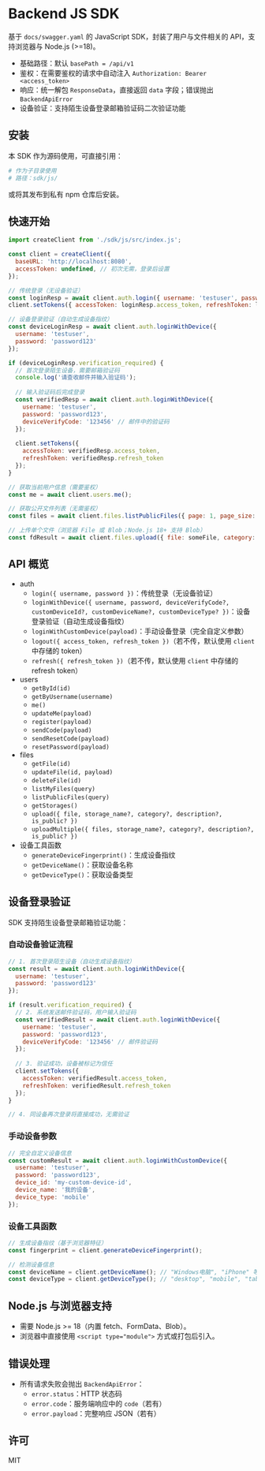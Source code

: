 # Backend JS SDK

基于 `docs/swagger.yaml` 的 JavaScript SDK，封装了用户与文件相关的 API，支持浏览器与 Node.js (>=18)。

- 基础路径：默认 `basePath = /api/v1`
- 鉴权：在需要鉴权的请求中自动注入 `Authorization: Bearer <access_token>`
- 响应：统一解包 `ResponseData`，直接返回 `data` 字段；错误抛出 `BackendApiError`
- 设备验证：支持陌生设备登录邮箱验证码二次验证功能

## 安装

本 SDK 作为源码使用，可直接引用：

```bash
# 作为子目录使用
# 路径：sdk/js/
```

或将其发布到私有 npm 仓库后安装。

## 快速开始

```js
import createClient from './sdk/js/src/index.js';

const client = createClient({
  baseURL: 'http://localhost:8080',
  accessToken: undefined, // 初次无需，登录后设置
});

// 传统登录（无设备验证）
const loginResp = await client.auth.login({ username: 'testuser', password: 'password123' });
client.setTokens({ accessToken: loginResp.access_token, refreshToken: loginResp.refresh_token });

// 设备登录验证（自动生成设备指纹）
const deviceLoginResp = await client.auth.loginWithDevice({ 
  username: 'testuser', 
  password: 'password123' 
});

if (deviceLoginResp.verification_required) {
  // 首次登录陌生设备，需要邮箱验证码
  console.log('请查收邮件并输入验证码');
  
  // 输入验证码后完成登录
  const verifiedResp = await client.auth.loginWithDevice({
    username: 'testuser',
    password: 'password123',
    deviceVerifyCode: '123456' // 邮件中的验证码
  });
  
  client.setTokens({ 
    accessToken: verifiedResp.access_token, 
    refreshToken: verifiedResp.refresh_token 
  });
}

// 获取当前用户信息（需要鉴权）
const me = await client.users.me();

// 获取公开文件列表（无需鉴权）
const files = await client.files.listPublicFiles({ page: 1, page_size: 20 });

// 上传单个文件（浏览器 File 或 Blob；Node.js 18+ 支持 Blob）
const fdResult = await client.files.upload({ file: someFile, category: 'docs', is_public: true });
```

## API 概览

- auth
  - `login({ username, password })`：传统登录（无设备验证）
  - `loginWithDevice({ username, password, deviceVerifyCode?, customDeviceId?, customDeviceName?, customDeviceType? })`：设备登录验证（自动生成设备指纹）
  - `loginWithCustomDevice(payload)`：手动设备登录（完全自定义参数）
  - `logout({ access_token, refresh_token })`（若不传，默认使用 `client` 中存储的 token）
  - `refresh({ refresh_token })`（若不传，默认使用 `client` 中存储的 refresh token）
- users
  - `getById(id)`
  - `getByUsername(username)`
  - `me()`
  - `updateMe(payload)`
  - `register(payload)`
  - `sendCode(payload)`
  - `sendResetCode(payload)`
  - `resetPassword(payload)`
- files
  - `getFile(id)`
  - `updateFile(id, payload)`
  - `deleteFile(id)`
  - `listMyFiles(query)`
  - `listPublicFiles(query)`
  - `getStorages()`
  - `upload({ file, storage_name?, category?, description?, is_public? })`
  - `uploadMultiple({ files, storage_name?, category?, description?, is_public? })`
- 设备工具函数
  - `generateDeviceFingerprint()`：生成设备指纹
  - `getDeviceName()`：获取设备名称
  - `getDeviceType()`：获取设备类型

## 设备登录验证

SDK 支持陌生设备登录邮箱验证功能：

### 自动设备验证流程

```js
// 1. 首次登录陌生设备（自动生成设备指纹）
const result = await client.auth.loginWithDevice({
  username: 'testuser',
  password: 'password123'
});

if (result.verification_required) {
  // 2. 系统发送邮件验证码，用户输入验证码
  const verifiedResult = await client.auth.loginWithDevice({
    username: 'testuser',
    password: 'password123',
    deviceVerifyCode: '123456' // 邮件验证码
  });
  
  // 3. 验证成功，设备被标记为信任
  client.setTokens({
    accessToken: verifiedResult.access_token,
    refreshToken: verifiedResult.refresh_token
  });
}

// 4. 同设备再次登录将直接成功，无需验证
```

### 手动设备参数

```js
// 完全自定义设备信息
const customResult = await client.auth.loginWithCustomDevice({
  username: 'testuser',
  password: 'password123',
  device_id: 'my-custom-device-id',
  device_name: '我的设备',
  device_type: 'mobile'
});
```

### 设备工具函数

```js
// 生成设备指纹（基于浏览器特征）
const fingerprint = client.generateDeviceFingerprint();

// 检测设备信息
const deviceName = client.getDeviceName(); // "Windows电脑", "iPhone" 等
const deviceType = client.getDeviceType(); // "desktop", "mobile", "tablet"
```

## Node.js 与浏览器支持

- 需要 Node.js >= 18（内置 fetch、FormData、Blob）。
- 浏览器中直接使用 `<script type="module">` 方式或打包后引入。

## 错误处理

- 所有请求失败会抛出 `BackendApiError`：
  - `error.status`：HTTP 状态码
  - `error.code`：服务端响应中的 `code`（若有）
  - `error.payload`：完整响应 JSON（若有）

## 许可

MIT
